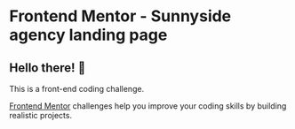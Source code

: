 # Frontend Mentor - Sunnyside agency landing page

## Hello there! 👋

This is a front-end coding challenge.

[Frontend Mentor](https://www.frontendmentor.io) challenges help you improve your coding skills by building realistic projects.
